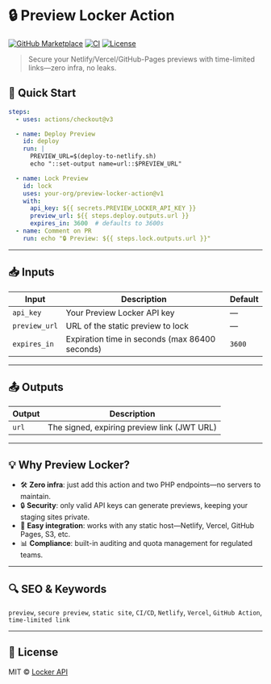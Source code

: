 
# 🔒 Preview Locker Action

[![GitHub Marketplace](https://img.shields.io/badge/GitHub%20Marketplace-Preview%20Locker-blue)](https://github.com/marketplace/actions/preview-locker)
[![CI](https://github.com/ModelGuardHQ-Tools/preview-locker-action/actions/workflows/ci.yml/badge.svg)](https://github.com/ModelGuardHQ-Tools/preview-locker-actionactions)
[![License](https://img.shields.io/github/license/ModelGuardHQ-Tools/preview-locker-action)](LICENSE)

> Secure your Netlify/Vercel/GitHub-Pages previews with time-limited links—zero infra, no leaks.

## 🚀 Quick Start

```yaml
steps:
  - uses: actions/checkout@v3

  - name: Deploy Preview
    id: deploy
    run: |
      PREVIEW_URL=$(deploy-to-netlify.sh)
      echo "::set-output name=url::$PREVIEW_URL"

  - name: Lock Preview
    id: lock
    uses: your-org/preview-locker-action@v1
    with:
      api_key: ${{ secrets.PREVIEW_LOCKER_API_KEY }}
      preview_url: ${{ steps.deploy.outputs.url }}
      expires_in: 3600  # defaults to 3600s
  - name: Comment on PR
    run: echo "🔒 Preview: ${{ steps.lock.outputs.url }}"
```

---

## 📥 Inputs

| Input         | Description                                     | Default |
| ------------- | ----------------------------------------------- | ------- |
| `api_key`     | Your Preview Locker API key                     | —       |
| `preview_url` | URL of the static preview to lock               | —       |
| `expires_in`  | Expiration time in seconds (max 86400 seconds)  | `3600`  |

---

## 📤 Outputs

| Output | Description                                  |
| ------ | -------------------------------------------- |
| `url`  | The signed, expiring preview link (JWT URL)  |

---

## 💡 Why Preview Locker?

- 🛠️ **Zero infra**: just add this action and two PHP endpoints—no servers to maintain.  
- 🔒 **Security**: only valid API keys can generate previews, keeping your staging sites private.  
- 🧩 **Easy integration**: works with any static host—Netlify, Vercel, GitHub Pages, S3, etc.  
- 📊 **Compliance**: built-in auditing and quota management for regulated teams.

---

## 🔍 SEO & Keywords

`preview`, `secure preview`, `static site`, `CI/CD`, `Netlify`, `Vercel`, `GitHub Action`, `time-limited link`

---

## 📝 License

MIT © [Locker API](https://previewlocker.dev/)

